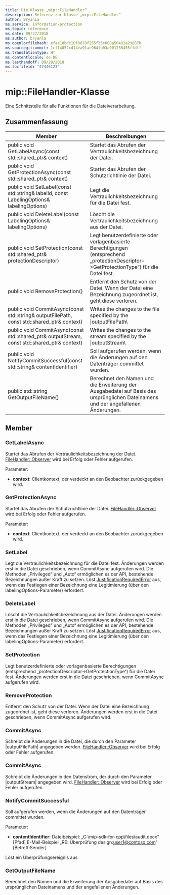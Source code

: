 ```yaml
---
title: Die Klasse „mip::FileHandler“
description: Referenz zur Klasse „mip::FileHandler“
author: BryanLa
ms.service: information-protection
ms.topic: reference
ms.date: 09/27/2018
ms.author: bryanla
ms.openlocfilehash: efae18bdc10f8878f255f35c608a50482a29887b
ms.sourcegitcommit: 1cf14852cd14ea91ac964fb03a901238455ffdff
ms.translationtype: HT
ms.contentlocale: de-DE
ms.lasthandoff: 09/28/2018
ms.locfileid: "47446123"
---
```

# <a name="class-mipfilehandler"></a>mip::FileHandler-Klasse 
Eine Schnittstelle für alle Funktionen für die Dateiverarbeitung.
  
## <a name="summary"></a>Zusammenfassung
 Member                        | Beschreibungen                                
--------------------------------|---------------------------------------------
public void GetLabelAsync(const std::shared_ptr<void>& context)  |  Startet das Abrufen der Vertraulichkeitsbezeichnung der Datei.
public void GetProtectionAsync(const std::shared_ptr<void>& context)  |  Startet das Abrufen der Schutzrichtlinie der Datei.
 public void SetLabel(const std::string& labelId, const LabelingOptions& labelingOptions)  |  Legt die Vertraulichkeitsbezeichnung für die Datei fest.
 public void DeleteLabel(const LabelingOptions& labelingOptions)  |  Löscht die Vertraulichkeitsbezeichnung aus der Datei.
public void SetProtection(const std::shared_ptr<ProtectionDescriptor>& protectionDescriptor)  |  Legt benutzerdefinierte oder vorlagenbasierte Berechtigungen (entsprechend „protectionDescriptor->GetProtectionType“) für die Datei fest.
 public void RemoveProtection()  |  Entfernt den Schutz von der Datei. Wenn der Datei eine Bezeichnung zugeordnet ist, geht diese verloren.
public void CommitAsync(const std::string& outputFilePath, const std::shared_ptr<void>& context) | Writes the changes to the file specified by the \|outputFilePath\ |  übergeben.
public void CommitAsync(const std::shared_ptr<Stream>& outputStream, const std::shared_ptr<void>& context) | Writes the changes to the stream specified by the \|outputStream\ |  übergeben.
 public void NotifyCommitSuccessful(const std::string& contentIdentifier)  |  Soll aufgerufen werden, wenn die Änderungen auf den Datenträger committet wurden.
 public std::string GetOutputFileName()  |  Berechnet den Namen und die Erweiterung der Ausgabedatei auf Basis des ursprünglichen Dateinamens und der angefallenen Änderungen.
  
## <a name="members"></a>Member
  
### <a name="getlabelasync"></a>GetLabelAsync
Startet das Abrufen der Vertraulichkeitsbezeichnung der Datei.
[FileHandler::Observer](class_mip_filehandler_observer.md) wird bei Erfolg oder Fehler aufgerufen.

Parameter:  
* **context**: Clientkontext, der verdeckt an den Beobachter zurückgegeben wird.


  
### <a name="getprotectionasync"></a>GetProtectionAsync
Startet das Abrufen der Schutzrichtlinie der Datei.
[FileHandler::Observer](class_mip_filehandler_observer.md) wird bei Erfolg oder Fehler aufgerufen.

Parameter:  
* **context**: Clientkontext, der verdeckt an den Beobachter zurückgegeben wird.


  
### <a name="setlabel"></a>SetLabel
Legt die Vertraulichkeitsbezeichnung für die Datei fest.
Änderungen werden erst in die Datei geschrieben, wenn CommitAsync aufgerufen wird. Die Methoden „Privileged“ und „Auto“ ermöglichen es der API, bestehende Bezeichnungen außer Kraft zu setzen. Löst [JustificationRequiredError](class_mip_justificationrequirederror.md) aus, wenn das Festlegen einer Bezeichnung eine Legitimierung (über den labelingOptions-Parameter) erfordert.
  
### <a name="deletelabel"></a>DeleteLabel
Löscht die Vertraulichkeitsbezeichnung aus der Datei.
Änderungen werden erst in die Datei geschrieben, wenn CommitAsync aufgerufen wird. Die Methoden „Privileged“ und „Auto“ ermöglichen es der API, bestehende Bezeichnungen außer Kraft zu setzen. Löst [JustificationRequiredError](class_mip_justificationrequirederror.md) aus, wenn das Festlegen einer Bezeichnung eine Legitimierung (über den labelingOptions-Parameter) erfordert.
  
### <a name="setprotection"></a>SetProtection
Legt benutzerdefinierte oder vorlagenbasierte Berechtigungen (entsprechend „protectionDescriptor->GetProtectionType“) für die Datei fest.
Änderungen werden erst in die Datei geschrieben, wenn CommitAsync aufgerufen wird.
  
### <a name="removeprotection"></a>RemoveProtection
Entfernt den Schutz von der Datei. Wenn der Datei eine Bezeichnung zugeordnet ist, geht diese verloren.
Änderungen werden erst in die Datei geschrieben, wenn CommitAsync aufgerufen wird.
  
### <a name="commitasync"></a>CommitAsync
Schreibt die Änderungen in die Datei, die durch den Parameter |outputFilePath| angegeben werden.
[FileHandler::Observer](class_mip_filehandler_observer.md) wird bei Erfolg oder Fehler aufgerufen.
  
### <a name="commitasync"></a>CommitAsync
Schreibt die Änderungen in den Datenstrom, der durch den Parameter |outputStream| angegeben wird.
[FileHandler::Observer](class_mip_filehandler_observer.md) wird bei Erfolg oder Fehler aufgerufen.
  
### <a name="notifycommitsuccessful"></a>NotifyCommitSuccessful
Soll aufgerufen werden, wenn die Änderungen auf den Datenträger committet wurden.

Parameter:  
* **contentIdentifier:** Dateibeispiel: „C:\mip-sdk-for-cpp\files\audit.docx“ [Pfad] E-Mail-Beispiel „RE: Überprüfung design:user1@contoso.com“ [Betreff:Sender] 


Löst ein Überprüfungsereignis aus
  
### <a name="getoutputfilename"></a>GetOutputFileName
Berechnet den Namen und die Erweiterung der Ausgabedatei auf Basis des ursprünglichen Dateinamens und der angefallenen Änderungen.